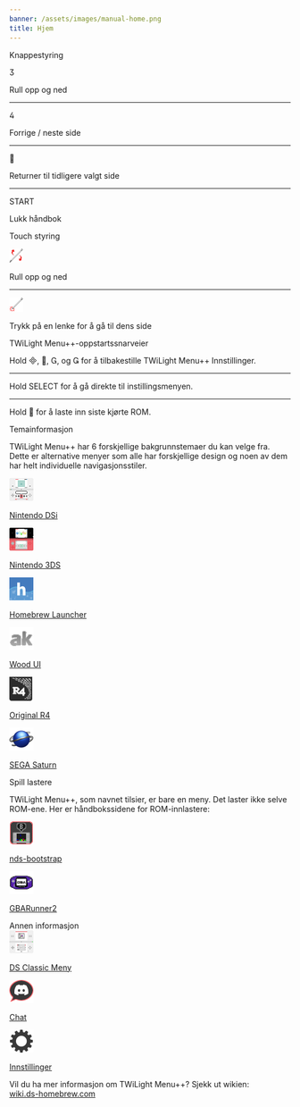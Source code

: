 ```yaml
---
banner: /assets/images/manual-home.png
title: Hjem
---
```


<div id="button-controls" class="section-title">Knappestyring</div>
<div class="section-body">
    <div class="button-action-group">
        <p class="button-action button">&#xE07D;</p>
        <p class="button-action-text">Rull opp og ned</p>
    </div>
    <hr>
    <div class="button-action-group">
        <p class="button-action button">&#xE07E;</p>
        <p class="button-action-text">Forrige / neste side</p>
    </div>
    <hr>
    <div class="button-action-group">
        <p class="button-action button">&#xE001;</p>
        <p class="button-action-text">Returner til tidligere valgt side</p>
    </div>
    <hr>
    <div class="button-action-group">
        <p class="button-action">START</p>
        <p class="button-action-text">Lukk håndbok</p>
    </div>
</div>

<div id="touch-controls" class="section-title">Touch styring</div>
<div class="section-body">
    <div class="button-action-group">
        <p class="button-action"><img src="/assets/images/up-down.png" alt="Rull opp/ned på berøringsskjermen"></p>
        <p class="button-action-text">Rull opp og ned</p>
    </div>
    <hr>
    <div class="button-action-group">
        <p class="button-action"><img src="/assets/images/tap.png" alt="Trykk på berøringsskjermen"></p>
        <p class="button-action-text">Trykk på en lenke for å gå til dens side</p>
    </div>
</div>

<div id="twilight-menu-boot-shortcuts" class="section-title">TWiLight Menu++-oppstartssnarveier</div>
<div class="section-body">
    <p>
        Hold &#xE000;, &#xE001;, &#xE002;, og &#xE003; for å tilbakestille TWiLight Menu++ Innstillinger.
    </p>
    <hr>
    <p>
        Hold SELECT for å gå direkte til instillingsmenyen.
    </p>
    <hr>
    <p>
        Hold &#xE001; for å laste inn siste kjørte ROM.
    </p>
</div>

<div id="theme-information" class="section-title">Temainformasjon</div>
<div class="section-body">
    <p class="mb-2">TWiLight Menu++ har 6 forskjellige bakgrunnstemaer du kan velge fra. Dette er alternative menyer som alle har forskjellige design og noen av dem har helt individuelle navigasjonsstiler.</p>
    <div class="grid-container-3">
        <div class="grid-item">
            <img src="/assets/images/dsi-icon.png">
            <p>
                <a href="theme1-dsi">Nintendo DSi</a>
            </p>
        </div>
        <div class="grid-item">
            <img src="/assets/images/3ds-icon.png">
            <p>
                <a href="theme2-3ds">Nintendo 3DS</a>
            </p>
        </div>
        <div class="grid-item">
            <img src="/assets/images/hbl-icon.png">
            <p>
                <a href="theme6-hbl">Homebrew Launcher</a>
            </p>
        </div>
        <div class="grid-item">
            <img src="/assets/images/ak-icon.png">
            <p>
                <a href="theme4-acekard">Wood UI</a>
            </p>
        </div>
        <div class="grid-item">
            <img src="/assets/images/r4-icon.png">
            <p>
                <a href="theme3-r4">Original R4</a>
            </p>
        </div>
        <div class="grid-item">
            <img src="/assets/images/saturn-logo.png">
            <p>
                <a href="theme5-saturn">SEGA Saturn</a>
            </p>
        </div>
    </div>
</div>

<div id="game-loaders" class="section-title">Spill lastere</div>
<div class="section-body">
    <p class="mb-2">TWiLight Menu++, som navnet tilsier, er bare en meny. Det laster ikke selve ROM-ene. Her er håndbokssidene for ROM-innlastere:</p>
    <div class="grid-container-2">
        <div class="grid-item">
            <img src="/assets/images/ndsb-icon.png">
            <p>
                <a href="nds-bootstrap">nds-bootstrap</a>
            </p>
        </div>
        <div class="grid-item">
            <img src="/assets/images/gba-icon.png">
            <p>
                <a href="gbarunner2">GBARunner2</a>
            </p>
        </div>
    </div>
</div>

<div id="other-information" class="section-title">Annen informasjon</div>
<div class="section-body">
    <div class="grid-container-3 mb-2">
        <div class="grid-item">
            <img src="/assets/images/ds-icon.png">
            <p>
                <a href="ds-classic-menu">DS Classic Meny</a>
            </p>
        </div>
        <div class="grid-item">
            <img src="/assets/images/chat-icon.png">
            <p>
                <a href="chat">Chat</a>
            </p>
        </div>
        <div class="grid-item">
            <img src="/assets/images/settings-icon.png">
            <p>
                <a href="settings">Innstillinger</a>
            </p>
        </div>
    </div>
    <p>
        Vil du ha mer informasjon om TWiLight Menu++? Sjekk ut wikien:<br><a href="https://wiki.ds-homebrew.com">wiki.ds-homebrew.com</a>
    </p>
</div>
